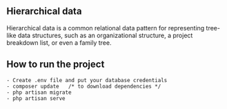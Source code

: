 ## Hierarchical data

Hierarchical data is a common relational data pattern for representing tree-like data structures, such as an organizational structure, a project breakdown list, or even a family tree.

## How to run the project

    - Create .env file and put your database credentials
    - composer update   /* to download dependencies */
    - php artisan migrate
    - php artisan serve
